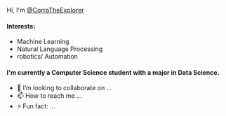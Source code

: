 Hi, I'm [@CorraTheExplorer](https://github.com/CorraTheExplorer)

#### Interests:
* Machine Learning
* Natural Language Processing
* robotics/ Automation

#### I'm currently a Computer Science student with a major in Data Science.

- 💞️ I’m looking to collaborate on ...
- 📫 How to reach me ...
- ⚡ Fun fact: ...

<!---
CorraTheExplorer/CorraTheExplorer is a ✨ special ✨ repository because its `README.md` (this file) appears on your GitHub profile.
You can click the Preview link to take a look at your changes.
--->
